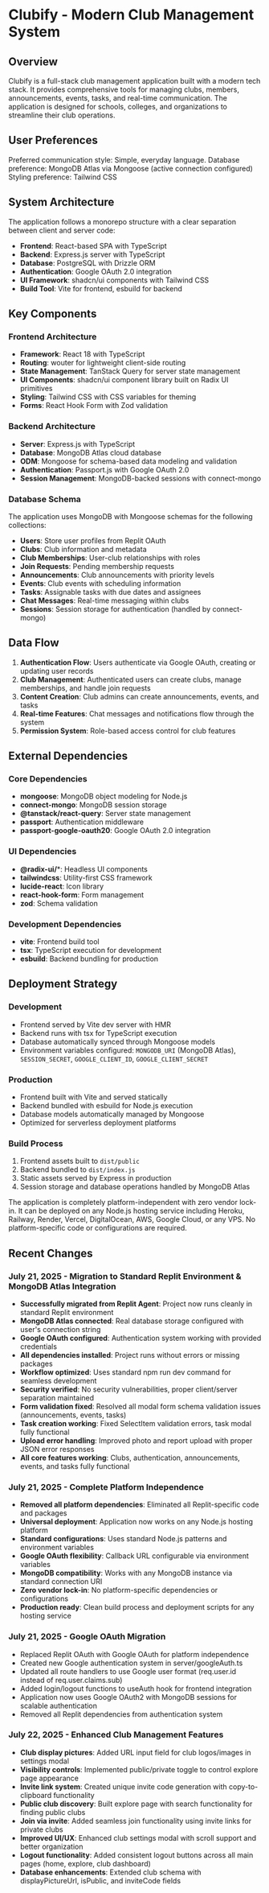 # Clubify - Modern Club Management System

## Overview

Clubify is a full-stack club management application built with a modern tech stack. It provides comprehensive tools for managing clubs, members, announcements, events, tasks, and real-time communication. The application is designed for schools, colleges, and organizations to streamline their club operations.

## User Preferences

Preferred communication style: Simple, everyday language.
Database preference: MongoDB Atlas via Mongoose (active connection configured)
Styling preference: Tailwind CSS

## System Architecture

The application follows a monorepo structure with a clear separation between client and server code:

- **Frontend**: React-based SPA with TypeScript
- **Backend**: Express.js server with TypeScript
- **Database**: PostgreSQL with Drizzle ORM
- **Authentication**: Google OAuth 2.0 integration
- **UI Framework**: shadcn/ui components with Tailwind CSS
- **Build Tool**: Vite for frontend, esbuild for backend

## Key Components

### Frontend Architecture
- **Framework**: React 18 with TypeScript
- **Routing**: wouter for lightweight client-side routing
- **State Management**: TanStack Query for server state management
- **UI Components**: shadcn/ui component library built on Radix UI primitives
- **Styling**: Tailwind CSS with CSS variables for theming
- **Forms**: React Hook Form with Zod validation

### Backend Architecture
- **Server**: Express.js with TypeScript
- **Database**: MongoDB Atlas cloud database
- **ODM**: Mongoose for schema-based data modeling and validation
- **Authentication**: Passport.js with Google OAuth 2.0
- **Session Management**: MongoDB-backed sessions with connect-mongo

### Database Schema
The application uses MongoDB with Mongoose schemas for the following collections:
- **Users**: Store user profiles from Replit OAuth
- **Clubs**: Club information and metadata
- **Club Memberships**: User-club relationships with roles
- **Join Requests**: Pending membership requests
- **Announcements**: Club announcements with priority levels
- **Events**: Club events with scheduling information
- **Tasks**: Assignable tasks with due dates and assignees
- **Chat Messages**: Real-time messaging within clubs
- **Sessions**: Session storage for authentication (handled by connect-mongo)

## Data Flow

1. **Authentication Flow**: Users authenticate via Google OAuth, creating or updating user records
2. **Club Management**: Authenticated users can create clubs, manage memberships, and handle join requests
3. **Content Creation**: Club admins can create announcements, events, and tasks
4. **Real-time Features**: Chat messages and notifications flow through the system
5. **Permission System**: Role-based access control for club features

## External Dependencies

### Core Dependencies
- **mongoose**: MongoDB object modeling for Node.js
- **connect-mongo**: MongoDB session storage
- **@tanstack/react-query**: Server state management
- **passport**: Authentication middleware
- **passport-google-oauth20**: Google OAuth 2.0 integration

### UI Dependencies
- **@radix-ui/***: Headless UI components
- **tailwindcss**: Utility-first CSS framework
- **lucide-react**: Icon library
- **react-hook-form**: Form management
- **zod**: Schema validation

### Development Dependencies
- **vite**: Frontend build tool
- **tsx**: TypeScript execution for development
- **esbuild**: Backend bundling for production

## Deployment Strategy

### Development
- Frontend served by Vite dev server with HMR
- Backend runs with tsx for TypeScript execution
- Database automatically synced through Mongoose models
- Environment variables configured: `MONGODB_URI` (MongoDB Atlas), `SESSION_SECRET`, `GOOGLE_CLIENT_ID`, `GOOGLE_CLIENT_SECRET`

### Production
- Frontend built with Vite and served statically
- Backend bundled with esbuild for Node.js execution
- Database models automatically managed by Mongoose
- Optimized for serverless deployment platforms

### Build Process
1. Frontend assets built to `dist/public`
2. Backend bundled to `dist/index.js`
3. Static assets served by Express in production
4. Session storage and database operations handled by MongoDB Atlas

The application is completely platform-independent with zero vendor lock-in. It can be deployed on any Node.js hosting service including Heroku, Railway, Render, Vercel, DigitalOcean, AWS, Google Cloud, or any VPS. No platform-specific code or configurations are required.

## Recent Changes

### July 21, 2025 - Migration to Standard Replit Environment & MongoDB Atlas Integration
- **Successfully migrated from Replit Agent**: Project now runs cleanly in standard Replit environment
- **MongoDB Atlas connected**: Real database storage configured with user's connection string
- **Google OAuth configured**: Authentication system working with provided credentials
- **All dependencies installed**: Project runs without errors or missing packages
- **Workflow optimized**: Uses standard npm run dev command for seamless development
- **Security verified**: No security vulnerabilities, proper client/server separation maintained
- **Form validation fixed**: Resolved all modal form schema validation issues (announcements, events, tasks)
- **Task creation working**: Fixed SelectItem validation errors, task modal fully functional
- **Upload error handling**: Improved photo and report upload with proper JSON error responses
- **All core features working**: Clubs, authentication, announcements, events, and tasks fully functional

### July 21, 2025 - Complete Platform Independence
- **Removed all platform dependencies**: Eliminated all Replit-specific code and packages
- **Universal deployment**: Application now works on any Node.js hosting platform
- **Standard configurations**: Uses standard Node.js patterns and environment variables
- **Google OAuth flexibility**: Callback URL configurable via environment variables
- **MongoDB compatibility**: Works with any MongoDB instance via standard connection URI
- **Zero vendor lock-in**: No platform-specific dependencies or configurations
- **Production ready**: Clean build process and deployment scripts for any hosting service

### July 21, 2025 - Google OAuth Migration
- Replaced Replit OAuth with Google OAuth for platform independence
- Created new Google authentication system in server/googleAuth.ts
- Updated all route handlers to use Google user format (req.user.id instead of req.user.claims.sub)
- Added login/logout functions to useAuth hook for frontend integration
- Application now uses Google OAuth2 with MongoDB sessions for scalable authentication
- Removed all Replit dependencies from authentication system

### July 22, 2025 - Enhanced Club Management Features
- **Club display pictures**: Added URL input field for club logos/images in settings modal
- **Visibility controls**: Implemented public/private toggle to control explore page appearance
- **Invite link system**: Created unique invite code generation with copy-to-clipboard functionality
- **Public club discovery**: Built explore page with search functionality for finding public clubs
- **Join via invite**: Added seamless join functionality using invite links for private clubs
- **Improved UI/UX**: Enhanced club settings modal with scroll support and better organization
- **Logout functionality**: Added consistent logout buttons across all main pages (home, explore, club dashboard)
- **Database enhancements**: Extended club schema with displayPictureUrl, isPublic, and inviteCode fields